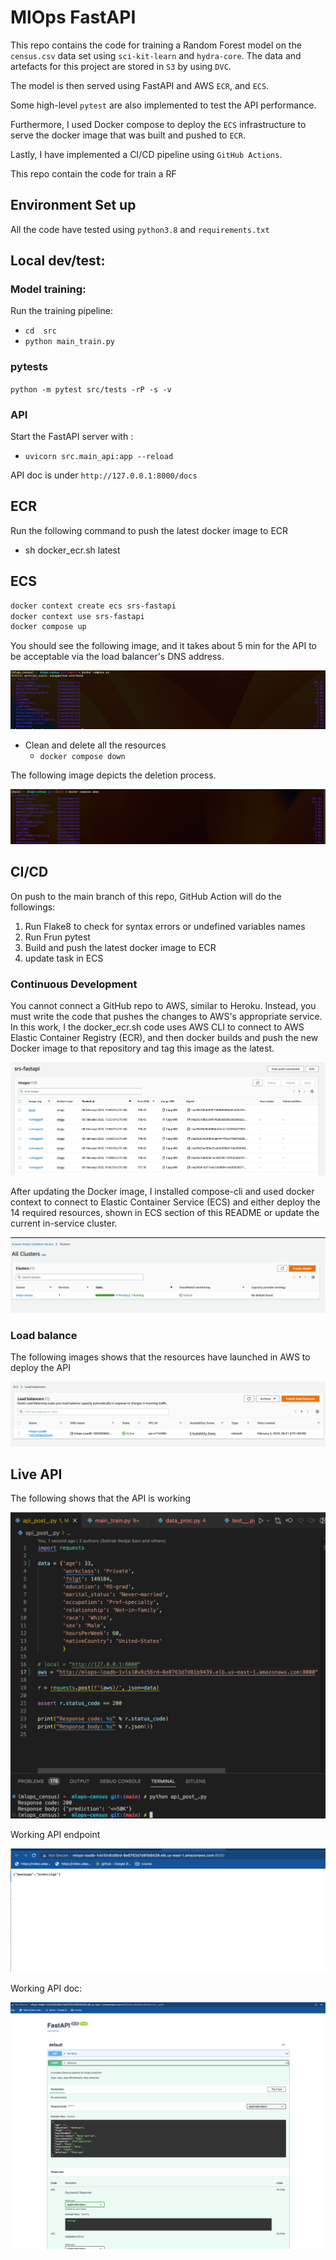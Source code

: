 # MlOps FastAPI

This repo contains the code for training a Random Forest model on the `census.csv` data set using `sci-kit-learn` and `hydra-core`. The data and artefacts for this project are stored in `S3` by using `DVC`.

The model is then served using FastAPI and AWS `ECR`, and `ECS`.

Some high-level `pytest` are also implemented to test the API performance.

Furthermore, I used Docker compose to deploy the `ECS` infrastructure to serve the docker image that was built and pushed to `ECR`.

Lastly, I have implemented a CI/CD pipeline using `GitHub Actions`.


This repo contain the code for train a RF
## Environment Set up

All the code have tested using `python3.8` and `requirements.txt`

## Local dev/test:

### Model training:

Run the training pipeline:

- `cd  src`
- `python main_train.py`
### pytests

`python -m pytest src/tests -rP -s -v`
### API
Start the FastAPI server with :
-  `uvicorn src.main_api:app --reload`

API doc is under `http://127.0.0.1:8000/docs`

## ECR

Run the following command to push the latest docker image to ECR

- sh docker_ecr.sh latest

## ECS

```bash
docker context create ecs srs-fastapi
docker context use srs-fastapi
docker compose up
```

You should see the following image, and it takes about 5 min for the API to be acceptable via the load balancer's DNS address.

![Deploy the end point](/screenshots/1.png)

- Clean and delete all the resources
    - `docker compose down`

The following image depicts the deletion process.

![Deploy the end point](/screenshots/2.png)

## CI/CD

On push to the main branch of this repo, GitHub Action will do the followings:

1. Run Flake8 to check for syntax errors or undefined variables names
2. Run Frun pytest
3. Build and push the latest docker image to ECR
4. update task in ECS


### Continuous Development

You cannot connect a GitHub repo to AWS, similar to Heroku. Instead, you must write the code that pushes the changes to AWS's appropriate service. In this work, I the docker_ecr.sh code uses AWS CLI to connect to AWS Elastic Container Registry (ECR), and then docker builds and push the new Docker image to that repository and tag this image as the latest.

![ECR](/screenshots/continuous_deployment1.png)

After updating the Docker image, I installed compose-cli and used docker context to connect to Elastic Container Service (ECS) and either deploy the 14 required resources, shown in ECS section of this README or update the current in-service cluster.

![ECS](/screenshots/continuous_deployment2.png)

### Load balance

The following images shows that the resources have launched in AWS to deploy the API

![Load balancer](/screenshots/3.png)

## Live API

The following shows that the API is working

![working api post](/screenshots/working_api.png)

Working API endpoint

![working api URL](/screenshots/api.png)

Working API doc:

![working api URL](/screenshots/api2.png)